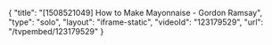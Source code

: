 {
    "title": "[1508521049] How to Make Mayonnaise - Gordon Ramsay",
    "type": "solo",
    "layout": "iframe-static",
    "videoId": "123179529",
    "url": "\/tvpembed\/123179529"
}